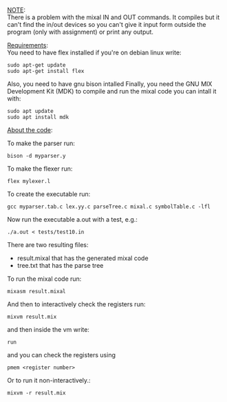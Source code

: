 <ins>NOTE</ins>:<br>
There is a problem with the mixal IN and OUT commands. It compiles but it can't find the in/out devices so you can't give it input form outside the program (only with assignment) or print any output.

<ins>Requirements</ins>:<br>
You need to have flex installed if you're on debian linux write:
```
sudo apt-get update
sudo apt-get install flex
```
Also, you need to have gnu bison intalled
Finally, you need the GNU MIX Development Kit (MDK) to compile and run the mixal code you can intall it with:
```
sudo apt update
sudo apt install mdk
```

<ins>About the code</ins>:<br>

To make the parser run:
```
bison -d myparser.y
```
To make the flexer run:
```
flex mylexer.l
```
To create the executable run:
```
gcc myparser.tab.c lex.yy.c parseTree.c mixal.c symbolTable.c -lfl
```
Now run the executable a.out with a test, e.g.:
```
./a.out < tests/test10.in
```
There are two resulting files:
 - result.mixal that has the generated mixal code
 - tree.txt that has the parse tree

To run the mixal code run:
```
mixasm result.mixal
```
And then to interactively check the registers run:
```
mixvm result.mix 
```
and then inside the vm write:
```
run
```
and you can check the registers using 
```
pmem <register number>
```
Or to run it non-interactively.:
```
mixvm -r result.mix
```
